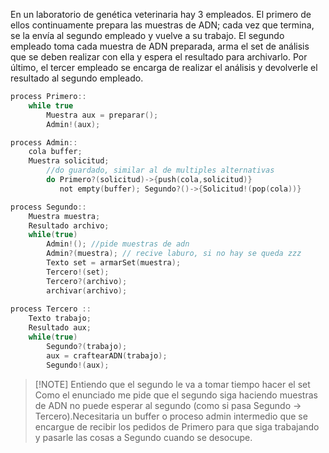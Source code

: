 En un laboratorio de genética veterinaria hay 3 empleados. El primero de ellos
continuamente prepara las muestras de ADN; cada vez que termina, se la envía al segundo empleado y vuelve a su trabajo. El segundo empleado toma cada muestra de ADN preparada, arma el set de análisis que se deben realizar con ella y espera el resultado para archivarlo. Por último, el tercer empleado se encarga de realizar el análisis y devolverle el resultado al segundo empleado.
```c
process Primero::
	while true
		Muestra aux = preparar();
		Admin!(aux);

process Admin::
	cola buffer;
	Muestra solicitud;
		//do guardado, similar al de multiples alternativas
		do Primero?(solicitud)->{push(cola,solicitud)}
		   not empty(buffer); Segundo?()->{Solicitud!(pop(cola))}

process Segundo::
	Muestra muestra;
	Resultado archivo;
	while(true)
		Admin!(); //pide muestras de adn
		Admin?(muestra); // recive laburo, si no hay se queda zzz
		Texto set = armarSet(muestra);
		Tercero!(set);
		Tercero?(archivo);
		archivar(archivo);
		
process Tercero ::
	Texto trabajo;
	Resultado aux;
	while(true)
		Segundo?(trabajo);
		aux = craftearADN(trabajo);
		Segundo!(aux);
```

> [!NOTE] Entiendo que el segundo le va a tomar tiempo hacer el set 
>  Como el enunciado me pide que el segundo siga haciendo muestras de ADN no puede esperar al segundo (como si pasa Segundo -> Tercero).Necesitaria un buffer o proceso admin intermedio que se encargue de recibir los pedidos de Primero  para que siga trabajando y pasarle las cosas a Segundo cuando se desocupe.
